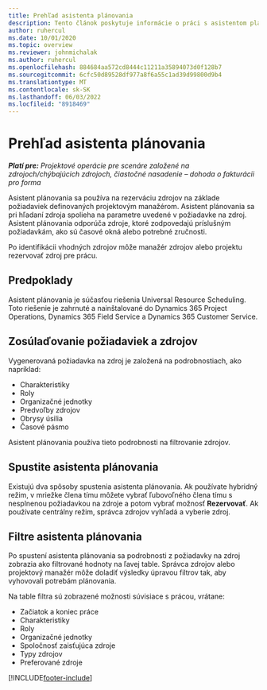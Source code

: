 ```yaml
---
title: Prehľad asistenta plánovania
description: Tento článok poskytuje informácie o práci s asistentom plánovania pri rezervácii zdrojov.
author: ruhercul
ms.date: 10/01/2020
ms.topic: overview
ms.reviewer: johnmichalak
ms.author: ruhercul
ms.openlocfilehash: 884684aa572cd8444c11211a35894073d0f128b7
ms.sourcegitcommit: 6cfc50d89528df977a8f6a55c1ad39d99800d9b4
ms.translationtype: MT
ms.contentlocale: sk-SK
ms.lasthandoff: 06/03/2022
ms.locfileid: "8918469"
---
```

# <a name="schedule-assistant-overview"></a>Prehľad asistenta plánovania

_**Platí pre:** Projektové operácie pre scenáre založené na zdrojoch/chýbajúcich zdrojoch, čiastočné nasadenie – dohoda o fakturácii pro forma_

Asistent plánovania sa používa na rezerváciu zdrojov na základe požiadaviek definovaných projektovým manažérom. Asistent plánovania sa pri hľadaní zdroja spolieha na parametre uvedené v požiadavke na zdroj. Asistent plánovania odporúča zdroje, ktoré zodpovedajú príslušným požiadavkám, ako sú časové okná alebo potrebné zručnosti.

Po identifikácii vhodných zdrojov môže manažér zdrojov alebo projektu rezervovať zdroj pre prácu.

## <a name="prerequisites"></a>Predpoklady

Asistent plánovania je súčasťou riešenia Universal Resource Scheduling. Toto riešenie je zahrnuté a nainštalované do Dynamics 365 Project Operations, Dynamics 365 Field Service a Dynamics 365 Customer Service.

## <a name="matching-requirements-and-resources"></a>Zosúlaďovanie požiadaviek a zdrojov

Vygenerovaná požiadavka na zdroj je založená na podrobnostiach, ako napríklad:

-   Charakteristiky
-   Roly
-   Organizačné jednotky
-   Predvoľby zdrojov
-   Obrysy úsilia
-   Časové pásmo

Asistent plánovania používa tieto podrobnosti na filtrovanie zdrojov.

## <a name="launch-the-schedule-assistant"></a>Spustite asistenta plánovania

Existujú dva spôsoby spustenia asistenta plánovania. Ak používate hybridný režim, v mriežke člena tímu môžete vybrať ľubovoľného člena tímu s nesplnenou požiadavkou na zdroje a potom vybrať možnosť **Rezervovať**. Ak používate centrálny režim, správca zdrojov vyhľadá a vyberie zdroj.

## <a name="schedule-assistant-filters"></a>Filtre asistenta plánovania

Po spustení asistenta plánovania sa podrobnosti z požiadavky na zdroj zobrazia ako filtrované hodnoty na ľavej table. Správca zdrojov alebo projektový manažér môže doladiť výsledky úpravou filtrov tak, aby vyhovovali potrebám plánovania.

Na table filtra sú zobrazené možnosti súvisiace s prácou, vrátane:

-   Začiatok a koniec práce
-   Charakteristiky
-   Roly
-   Organizačné jednotky
-   Spoločnosť zaisťujúca zdroje
-   Typy zdrojov
-   Preferované zdroje


[!INCLUDE[footer-include](../includes/footer-banner.md)]